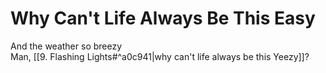 # Why Can't Life Always Be This Easy

And the weather so breezy  
Man, [[9. Flashing Lights#^a0c941|why can't life always be this Yeezy]]?  
